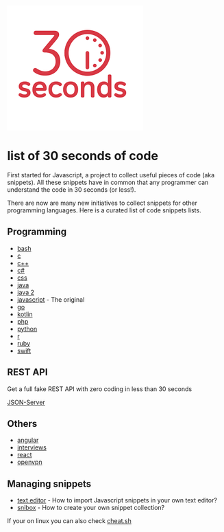 ![30 seconds](https://github.com/skin27/list-of-30-seconds-of-code/blob/master/30seconds-logo-red.png) 

# list of 30 seconds of code

First started for Javascript, a project to collect useful pieces of code (aka snippets). All these snippets have in
common that any programmer can understand the code in 30 seconds (or less!).

There are now are many new initiatives to collect snippets for other programming languages. 
Here is a curated list of code snippets lists. 

## Programming

- [bash](https://github.com/dylanaraps/pure-bash-bible)
- [c](https://github.com/fredsiika/30-seconds-of-c)
- [c++](https://github.com/Bhupesh-V/30-seconds-of-cpp)
- [c#](https://github.com/conplementAG/30-seconds-of-c-sharp)
- [css](https://30-seconds.github.io/30-seconds-of-css/)
- [java](https://github.com/biezhi/30-seconds-of-java8)
- [java 2](https://github.com/iluwatar/java-snippets)
- [javascript](https://30secondsofcode.org/) - The original
- [go](https://thinkerou.com/30-seconds-of-go/)
- [kotlin](https://github.com/IvanMwiruki/30-seconds-of-kotlin)
- [php](https://github.com/appzcoder/30-seconds-of-php-code)
- [python](https://github.com/kriadmin/30-seconds-of-python-code)
- [r](https://github.com/amrrs/30-seconds-of-r-code)
- [ruby](https://github.com/florianjosefreheis/30-seconds-of-ruby)
- [swift](https://github.com/elizabethsiegle/30-seconds-of-swift-code)


## REST API

Get a full fake REST API with zero coding in less than 30 seconds

[JSON-Server](https://github.com/typicode/json-server)

## Others

- [angular](https://github.com/30-seconds/30-seconds-of-angular)
- [interviews](https://github.com/30-seconds/30-seconds-of-interviews) 
- [react](https://github.com/30-seconds/30-seconds-of-react)
- [openvpn](https://github.com/alaa/oh-my-vpn)


## Managing snippets

- [text editor](https://github.com/Rob-Rychs/30-seconds-of-code-texteditorsnippets) - How to import Javascript snippets in your own text editor?
- [snibox](https://github.com/snibox/snibox) - How to create your own snippet collection?

If your on linux you can also check [cheat.sh](https://github.com/chubin/cheat.sh)







